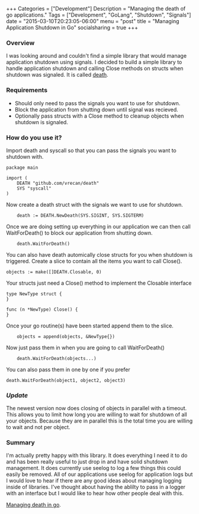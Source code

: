 +++
Categories = ["Development"]
Description = "Managing the death of go applications."
Tags = ["Development", "GoLang", "Shutdown", "Signals"]
date = "2015-03-10T20:23:05-06:00"
menu = "post"
title = "Managing Application Shutdown in Go"
socialsharing = true
+++

### Overview

I was looking around and couldn't find a simple library that would manage application shutdown using signals. I decided to build a simple library to handle application shutdown and calling Close methods on structs when shutdown was signaled. It is called [death](http://github.com/vrecan/death "Application shutdown library for golang").

### Requirements
* Should only need to pass the signals you want to use for shutdown.
* Block the application from shutting down until signal was recieved.
* Optionally pass structs with a Close method to cleanup objects when shutdown is signaled.




### How do you use it?
Import death and syscall so that you can pass the signals you want to shutdown with.
```
package main

import (
    DEATH "github.com/vrecan/death"
    SYS "syscall"
)
```

Now create a death struct with the signals we want to use for shutdown.
```
    death := DEATH.NewDeath(SYS.SIGINT, SYS.SIGTERM)
```
Once we are doing setting up everything in our application we can then call WaitForDeath() to block our application from shutting down.
```
    death.WaitForDeath()
```

You can also have death automically close structs for you when shutdown is triggered. Create a slice to contain all the items you want to call Close().

```
objects := make([]DEATH.Closable, 0)

```

Your structs just need a Close() method to implement the Closable interface
```
type NewType struct {
}

func (n *NewType) Close() {
}

```
Once your go routine(s) have been started append them to the slice.
```
    objects = append(objects, &NewType{})

```
Now just pass them in when you are going to call WaitForDeath()
```
    death.WaitForDeath(objects...)
```

You can also pass them in one by one if you prefer
```
death.WaitForDeath(object1, object2, object3)
```

### ***Update***
The newest version now does closing of objects in parallel with a timeout. This allows you to limit how long you are willing to wait for shutdown of all your objects. Because they are in parallel this is the total time you are willing to wait and not per object.

### Summary
I'm actually pretty happy with this library. It does everything I need it to do and has been really useful to just drop in and have solid shutdown management. It does currently use seelog to log a few things this could easily be removed. All of our applications use seelog for application logs but I would love to hear if there are any good ideas about managing logging inside of libraries. I've thought about having the ablilty to pass in a logger with an interface but I would like to hear how other people deal with this.

[Managing death in go](http://github.com/vrecan/death "Application shutdown library for golang").




